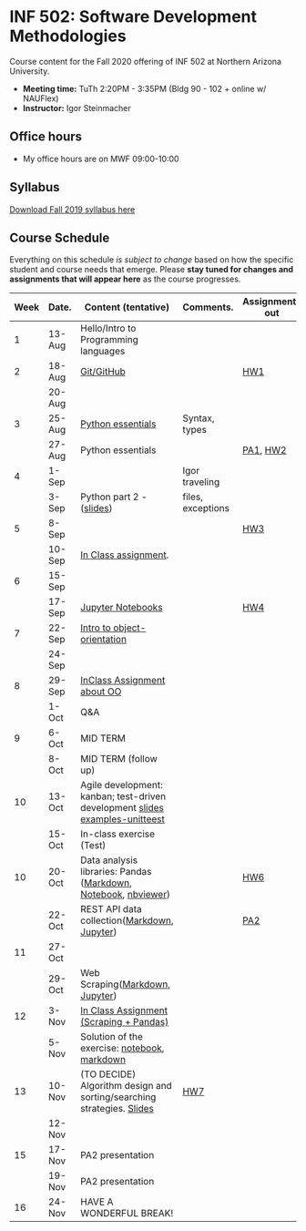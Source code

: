 # INF 502: Software Development Methodologies

Course content for the Fall 2020 offering of INF 502 at Northern Arizona University.

* **Meeting time:** TuTh 2:20PM - 3:35PM (Bldg 90 - 102 + online w/ NAUFlex)
* **Instructor:** Igor Steinmacher

## Office hours
* My office hours are on MWF 09:00-10:00

## Syllabus

[Download Fall 2019 syllabus here](documents/INF502_Syllabus_Steinmacher.pdf)

## Course Schedule
Everything on this schedule *is subject to change* based on how the specific student and course needs that emerge. Please **stay tuned for changes and assignments that will appear here** as the course progresses.

|Week|Date.   | Content (tentative)                                   | Comments.        | Assignments out          | Deadline |
|----|--------|-------------------------------------------------------|------------------|--------------------------|----------|
| 1  | 13-Aug | Hello/Intro to Programming languages                  |                  |                          |          |
| 2  | 18-Aug | [Git/GitHub](slides/lectureGit.pdf)                   |                  | [HW1](assignments/01_git.md)|       |
|    | 20-Aug |                                                       |                  |                          |          |
| 3  | 25-Aug |[Python essentials](slides/Python_ready_set_go.pdf)    | Syntax, types    |                          |          |
|    | 27-Aug | Python essentials                                     |                  | [PA1](assignments/pa01.md), [HW2](assignments/02_basicPython.md) |HW1 |
| 4  |  1-Sep |                                                       | Igor traveling   |                          |          |
|    |  3-Sep | Python part 2 - ([slides](slides/Python_class2.pdf))  | files, exceptions|                          |          |
| 5  |  8-Sep |                                                       |                  | [HW3](assignments/03_dictionary_list.md)| HW2 |
|    | 10-Sep | [In Class assignment](assignments/inClassSept10.md).  |                  |                          |          |
| 6  | 15-Sep |                                                       |                  |                          | HW3      |
|    | 17-Sep | [Jupyter Notebooks](slides/Jupyter.md)                |                  |[HW4](assignments/04_jupyter.md)|    |
| 7  | 22-Sep | [Intro to object-orientation](notebooks/ObjectOrientation.ipynb) |       |                          |          |
|    | 24-Sep |                                                       |                  |                          | HW4      |
| 8  | 29-Sep| [InClass Assignment about OO](assignments/inClassSep29.md) |             |                          | PA1      |
|    |  1-Oct | Q&A                                                   |                  |                          |          |
| 9  |  6-Oct | MID TERM                                              |                  |                          |          |
|    |  8-Oct | MID TERM (follow up)                                  |                  |                          |          |
| 10 | 13-Oct | Agile development: kanban; test-driven development [slides](slides/Agile.pdf) [examples-unitteest](examples/unittest.zip)|  |
|    | 15-Oct | In-class exercise (Test)                              |                  |                          |          |
| 10 | 20-Oct | Data analysis libraries: Pandas ([Markdown](notebooks/PandasKickoff/PandasKickoff.md), [Notebook](notebooks/PandasKickoff.ipynb), [nbviewer](https://nbviewer.jupyter.org/github/igorsteinmacher/INF502-Fall2019/blob/master/notebooks/PandasKickoff.ipynb)) |   |[HW6](assignments/HW6_pandas.md)|    |
|    | 22-Oct | REST API data collection([Markdown](notebooks/REST_APIs.md), [Jupyter](notebooks/REST_APIs.ipynb))||[PA2](assignments/PA2.md) ||
| 11 | 27-Oct |                                                       |                  |                         |           |
|    | 29-Oct | Web Scraping([Markdown](notebooks/BeautifulSoup.md), [Jupyter](notebooks/BeautifulSoup.ipynb))  || | HW6       |
| 12 |  3-Nov | [In Class Assignment (Scraping + Pandas)](assignments/inClassNov03.md)|  |                          |          |
|    |  5-Nov | Solution of the exercise: [notebook](assignments/Scraping_Pandas_inClass.ipynb), [markdown](assignments/Scraping_Pandas_inClass.md)| | | |
| 13 | 10-Nov | (TO DECIDE) Algorithm design and sorting/searching strategies. [Slides](slides/AlgorithmicStrategies.pdf) |[HW7](assignments/HW7.md)| |
|    | 12-Nov |                                                       |                  |                          |   HW7    |
| 15 | 17-Nov | PA2 presentation                                      |                  |                          |    PA2   |
|    | 19-Nov | PA2 presentation                                      |                  |                          |          |
| 16 | 24-Nov | HAVE A WONDERFUL BREAK!                               |                  |                          |          |
